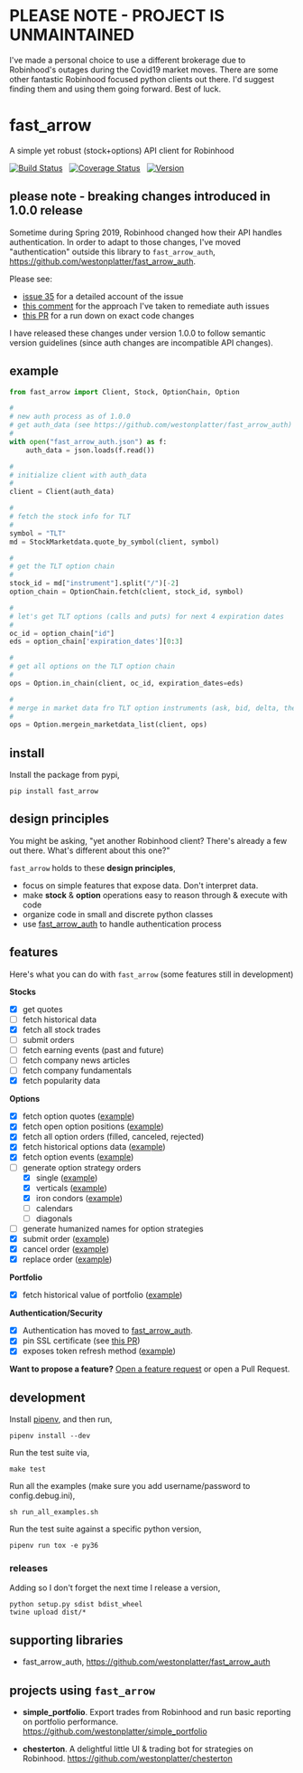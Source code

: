 # PLEASE NOTE - PROJECT IS UNMAINTAINED
I've made a personal choice to use a different brokerage due to Robinhood's outages during the Covid19 market moves. There are some other fantastic Robinhood focused python clients out there. I'd suggest finding them and using them going forward. Best of luck.


# fast_arrow
A simple yet robust (stock+options) API client for Robinhood

[![Build Status](https://travis-ci.com/westonplatter/fast_arrow.svg?branch=master)](https://travis-ci.com/westonplatter/fast_arrow)
&nbsp;
[![Coverage
Status](https://coveralls.io/repos/github/westonplatter/fast_arrow/badge.svg?branch=master)](https://coveralls.io/github/westonplatter/fast_arrow?branch=master)
&nbsp;
[![Version](https://img.shields.io/pypi/v/fast_arrow.svg)](https://pypi.org/project/fast-arrow/)

## please note - breaking changes introduced in 1.0.0 release

Sometime during Spring 2019, Robinhood changed how their API handles
authentication. In order to adapt to those changes, I've moved
"authentication" outside this library to `fast_arrow_auth`,
https://github.com/westonplatter/fast_arrow_auth.

Please see:
- [issue 35](https://github.com/westonplatter/fast_arrow/issues/85) for a
detailed account of the issue
- [this comment](https://github.com/westonplatter/fast_arrow/issues/85#issuecomment-513834267) for the approach I've taken to remediate auth issues
- [this PR](https://github.com/westonplatter/fast_arrow/pull/94) for a run down on exact code changes

I have released these changes under version 1.0.0 to follow semantic
version guidelines (since auth changes are incompatible API changes).

## example

```py
from fast_arrow import Client, Stock, OptionChain, Option

#
# new auth process as of 1.0.0
# get auth_data (see https://github.com/westonplatter/fast_arrow_auth)
#
with open("fast_arrow_auth.json") as f:
    auth_data = json.loads(f.read())

#
# initialize client with auth_data
#
client = Client(auth_data)

#
# fetch the stock info for TLT
#
symbol = "TLT"
md = StockMarketdata.quote_by_symbol(client, symbol)

#
# get the TLT option chain
#
stock_id = md["instrument"].split("/")[-2]
option_chain = OptionChain.fetch(client, stock_id, symbol)

#
# let's get TLT options (calls and puts) for next 4 expiration dates
#
oc_id = option_chain["id"]
eds = option_chain['expiration_dates'][0:3]

#
# get all options on the TLT option chain
#
ops = Option.in_chain(client, oc_id, expiration_dates=eds)

#
# merge in market data fro TLT option instruments (ask, bid, delta, theta, etc)
#
ops = Option.mergein_marketdata_list(client, ops)
```

## install

Install the package from pypi,
```
pip install fast_arrow
```

## design principles

You might be asking, "yet another Robinhood client? There's already a few out
there. What's different about this one?"

`fast_arrow` holds to these __design principles__,  
- focus on simple features that expose data. Don't interpret data.  
- make __stock__ & __option__ operations easy to reason through & execute with code  
- organize code in small and discrete python classes  
- use [fast_arrow_auth](https://github.com/westonplatter/fast_arrow_auth) to handle authentication process

## features

Here's what you can do with `fast_arrow` (some features still in development)

**Stocks**
- [x] get quotes
- [ ] fetch historical data
- [x] fetch all stock trades
- [ ] submit orders
- [ ] fetch earning events (past and future)
- [ ] fetch company news articles
- [ ] fetch company fundamentals
- [x] fetch popularity data

**Options**
- [x] fetch option quotes ([example](examples/option_chain.py))
- [x] fetch open option positions ([example](examples/option_positions.py))
- [x] fetch all option orders (filled, canceled, rejected)
- [x] fetch historical options data ([example](examples/historical_option_data.py))
- [x] fetch option events ([example](examples/option_events.py))
- [ ] generate option strategy orders
  - [x] single ([example](examples/option_order_place_single.py))
  - [x] verticals ([example](examples/option_order_place_vertical.py))
  - [x] iron condors ([example](examples/option_order_place_iron_condor.py))
  - [ ] calendars
  - [ ] diagonals
- [ ] generate humanized names for option strategies
- [x] submit order ([example](examples/option_order_place_single.py))
- [x] cancel order ([example](examples/option_order_place_single.py))
- [x] replace order ([example](examples/option_order_replace.py))

**Portfolio**
- [x] fetch historical value of portfolio ([example](examples/portfolio_historicals.py))

**Authentication/Security**
- [x] Authentication has moved to [fast_arrow_auth](https://github.com/westonplatter/fast_arrow_auth).
- [x] pin SSL certificate (see [this PR](https://github.com/westonplatter/fast_arrow/pull/35))
- [x] exposes token refresh method ([example](examples/auth.py#L25))

__Want to propose a feature?__ [Open a feature request](https://github.com/westonplatter/fast_arrow/issues/new/choose) or open a Pull Request.


## development
Install [pipenv](https://github.com/pypa/pipenv), and then run,
```
pipenv install --dev
```

Run the test suite via,
```
make test
```

Run all the examples (make sure you add username/password to config.debug.ini),
```
sh run_all_examples.sh
```

Run the test suite against a specific python version,
```
pipenv run tox -e py36
```

### releases

Adding so I don't forget the next time I release a version,
```
python setup.py sdist bdist_wheel
twine upload dist/*
```

## supporting libraries
- fast_arrow_auth, https://github.com/westonplatter/fast_arrow_auth

## projects using `fast_arrow`
- **simple_portfolio**. Export trades from Robinhood and run basic reporting
on portfolio performance. https://github.com/westonplatter/simple_portfolio

- **chesterton**. A delightful little UI & trading bot for strategies on
Robinhood. https://github.com/westonplatter/chesterton
